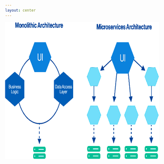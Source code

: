 ```yaml
---
layout: center
---
```


<img
  alt="monolithic-vs-microservice"
  src="/monolithic.png"
  style="height: 450px"
/>